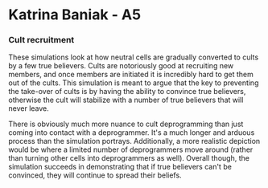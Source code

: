 # Katrina Baniak - A5

### Cult recruitment

These simulations look at how neutral cells are gradually converted to cults by a few true believers. Cults are notoriously good at recruiting new members, and once members are initiated it is incredibly hard to get them out of the cults. This simulation is meant to argue that the key to preventing the take-over of cults is by having the ability to convince true believers, otherwise the cult will stabilize with a number of true believers that will never leave.

There is obviously much more nuance to cult deprogramming than just coming into contact with a deprogrammer. It's a much longer and arduous process than the simulation portrays. Additionally, a more realistic depiction would be where a limited number of deprogrammers move around (rather than turning other cells into deprogrammers as well). Overall though, the simulation succeeds in demonstrating that if true believers can't be convinced, they will continue to spread their beliefs.
